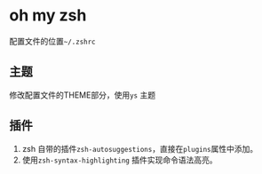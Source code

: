 # oh my zsh

配置文件的位置`~/.zshrc`

## 主题

修改配置文件的THEME部分，使用`ys` 主题


## 插件

1. zsh 自带的插件`zsh-autosuggestions`，直接在`plugins`属性中添加。
2. 使用`zsh-syntax-highlighting` 插件实现命令语法高亮。
